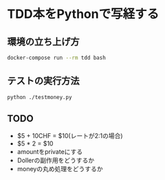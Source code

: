 TDD本をPythonで写経する
======================

## 環境の立ち上げ方

```bash
docker-compose run --rm tdd bash
```

## テストの実行方法

```bash
python ./testmoney.py
```

## TODO

- $5 + 10CHF = $10(レートが2:1の場合)
- $5 * 2 = $10
- amountをprivateにする
- Dollerの副作用をどうするか
- moneyの丸め処理をどうするか
